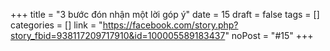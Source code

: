 ﻿+++
title = "3 bước đón nhận một lời góp ý"
date = 15
draft = false
tags = []
categories = []
link = "https://facebook.com/story.php?story_fbid=938117209717910&id=100005589183437"
noPost = "#15"
+++
